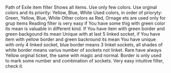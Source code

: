 Path of Exile item filter
Shows all items.
Use only few colors.
Use orginal colors and its priority: Yellow, Blue, White
Used colors, in order of prioryty: Green, Yellow, Blue, White
Other colors as Red, Ornage ets are used only for grup items
Reading filter is very easy if You have some thig with green color its mean is valuable in different kind. If You have item with green border and green backgound its mean Unique with at last 5 linked socket, if You have item with yellow border and green backround its mean You have unique with only 4 linked socket, blue border means 3 linket sockets, all shades of white border means varius number of sockets not linket.
Rare have always Yellow orginal ticket, the same with magic and normal.
Border is only used to mark some number and combination of sockets.
Very easy intuitive filter, check it.
